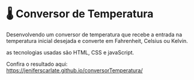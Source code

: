 # 🌡️ Conversor de Temperatura 

Desenvolvendo um conversor de temperatura que recebe a entrada na temperatura inicial desejada e converte em Fahrenheit, Celsius ou Kelvin.  

as tecnologias usadas são HTML, CSS e javaScript.

Confira o resultado aqui: https://jeniferscarlate.github.io/conversorTemperatura/
